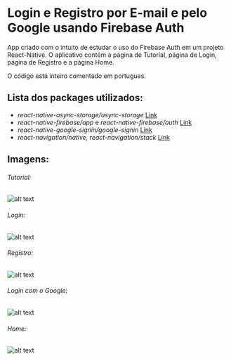 # Login e Registro por E-mail e pelo Google usando Firebase Auth

App criado com o intuito de estudar o uso do Firebase Auth em um projeto React-Native. O aplicativo contém a página de Tutorial, página de Login, página de Registro e a página Home.

O código está inteiro comentado em portugues.

## Lista dos packages utilizados:


- *react-native-async-storage/async-storage* [Link](https://github.com/react-native-async-storage/async-storage)
- *react-native-firebase/app* e *react-native-firebase/auth* [Link](https://rnfirebase.io/auth/usage)
- *react-native-google-signin/google-signin* [Link](https://rnfirebase.io/auth/social-auth)
- *react-navigation/native, react-navigation/stack* [Link](https://reactnavigation.org/docs/getting-started/)


## Imagens:

###### Tutorial:
![alt text](https://i.imgur.com/w4uNId6.png)

###### Login:
![alt text](https://i.imgur.com/7f86A8U.png)

###### Registro:
![alt text](https://i.imgur.com/cb3WadP.png)

###### Login com o Google:
![alt text](https://i.imgur.com/s6v5apL.png)

###### Home:
![alt text](https://i.imgur.com/lc6pCZU.png)

